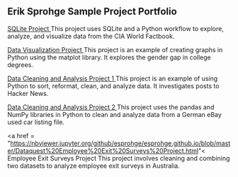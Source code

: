 ## Erik Sprohge Sample Project Portfolio

<a href =
"https://nbviewer.jupyter.org/github/esprohge/esprohge.github.io/blob/master/Dataquest%20CIA%20World%20Facts%20SQL%20Project.html">
SQLite Project </a>
This project uses SQLite and a Python workflow to explore, analyze, and visualize data from the CIA World Factbook.

<a href = "https://nbviewer.jupyter.org/github/esprohge/esprohge.github.io/blob/master/Dataquest%20College%20Degrees%20Visualization%20Project.html"> Data Visualization Project  </a>
This project is an example of creating graphs in Python using the matplot library. It explores the gender gap in college degrees.

<a href = 
"https://nbviewer.jupyter.org/github/esprohge/esprohge.github.io/blob/master/Dataquest%20Hacker%20News%20project.html"> Data Cleaning and Analysis Project  1 </a> 
This project is an example of using Python to sort, reformat, clean, and analyze data. It investigates posts to Hacker News. 

<a href =
"https://nbviewer.jupyter.org/github/esprohge/esprohge.github.io/blob/master/Dataquest%20eBay%20Car%20Sales%20project.html">  Data Cleaning and Analysis Project 2 </a>
This project uses the pandas and NumPy libraries in Python to clean and analyze data from a German eBay used car listing file.

<a href =
"https://nbviewer.jupyter.org/github/esprohge/esprohge.github.io/blob/master/Dataquest%20Employee%20Exit%20Surveys%20Project.html"< Employee Exit Surveys Project </a>
This project involves cleaning and combining two datasets to analyze employee exit surveys in Australia. 








